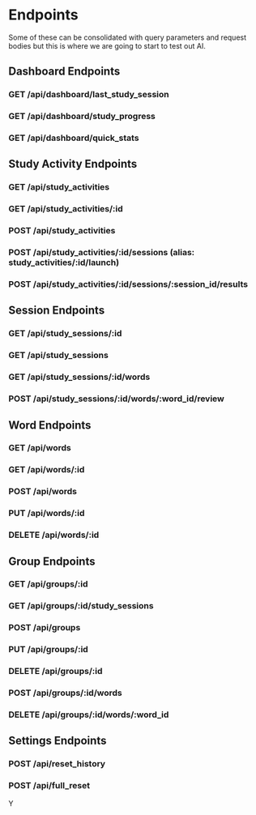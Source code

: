 # Endpoints
Some of these can be consolidated with query parameters and request bodies but this is where we are going to start to test out AI.



## Dashboard Endpoints
### GET /api/dashboard/last_study_session
### GET /api/dashboard/study_progress
### GET /api/dashboard/quick_stats

## Study Activity Endpoints
### GET /api/study_activities
### GET /api/study_activities/:id
### POST /api/study_activities
### POST /api/study_activities/:id/sessions (alias: study_activities/:id/launch)
### POST /api/study_activities/:id/sessions/:session_id/results

## Session Endpoints
### GET /api/study_sessions/:id
### GET /api/study_sessions
### GET /api/study_sessions/:id/words
### POST /api/study_sessions/:id/words/:word_id/review

## Word Endpoints
### GET /api/words
### GET /api/words/:id
### POST /api/words
### PUT /api/words/:id
### DELETE /api/words/:id

## Group Endpoints
### GET /api/groups/:id
### GET /api/groups/:id/study_sessions
### POST /api/groups
### PUT /api/groups/:id
### DELETE /api/groups/:id
### POST /api/groups/:id/words
### DELETE /api/groups/:id/words/:word_id

## Settings Endpoints
### POST /api/reset_history
### POST /api/full_reset


Y
